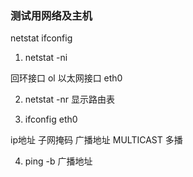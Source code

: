 ### 测试用网络及主机

netstat
ifconfig


1. netstat -ni

回环接口 ol 
以太网接口  eth0

2. netstat -nr 显示路由表

3. ifconfig eth0

ip地址
子网掩码
广播地址
MULTICAST 多播

4. ping -b 广播地址




